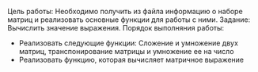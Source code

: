 Цель работы: 
Необходимо получить из файла информацию о наборе матриц и реализовать основные функции для работы с ними. 
Задание:
Вычислить значение выражения. 
Порядок выполняния работы:
- Реализовать следующие функции: Сложение и умножение двух матриц, транспонирование матрицы и умножение ее на число
- Реализовать функцию, которая вычисляет матричное выражение
